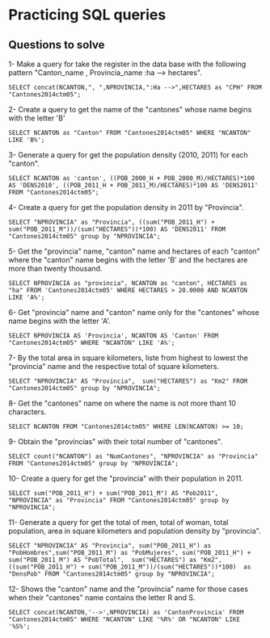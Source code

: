 # Practicing SQL queries

## Questions to solve

1- Make a query for take the register in the data base with the following pattern "Canton_name , Provincia_name :ha --> hectares". 

```
SELECT concat(NCANTON,", ",NPROVINCIA,":Ha -->",HECTARES as "CPH" FROM "Cantones2014ctm05";
```

2- Create a query to get the name of the "cantones" whose name begins with the letter 'B'

```
SELECT NCANTON as "Canton" FROM "Cantones2014ctm05" WHERE "NCANTON" LIKE 'B%';
```

3- Generate a query for get the population density (2010, 2011) for each "canton".

```
SELECT NCANTON as 'canton', ((POB_2000_H + POB_2000_M)/HECTARES)*100 AS 'DENS2010', ((POB_2011_H + POB_2011_M)/HECTARES)*100 AS 'DENS2011' FROM "Cantones2014ctm05";
```

4- Create a query for get the population density in 2011 by "Provincia".

```
SELECT "NPROVINCIA" as "Provincia", ((sum("POB_2011_H") + sum("POB_2011_M"))/(sum("HECTARES"))*100) AS 'DENS2011' FROM "Cantones2014ctm05" group by "NPROVINCIA";
```

5- Get the "provincia" name, "canton" name and hectares of each "canton" where the "canton" name begins with the letter 'B' and the hectares are more than twenty thousand.

```
SELECT NPROVINCIA as "provincia", NCANTON as "canton", HECTARES as "ha" FROM 'Cantones2014ctm05' WHERE HECTARES > 20.0000 AND NCANTON LIKE 'A%';
```

6- Get "provincia" name and "canton" name only for the "cantones" whose name begins with the letter 'A'.

```
SELECT NPROVINCIA AS 'Provincia', NCANTON AS 'Canton' FROM "Cantones2014ctm05" WHERE "NCANTON" LIKE 'A%';
```

7- By the total area in square kilometers, liste from highest to lowest the "provincia" name and the respective total of square kilometers. 

```
SELECT "NPROVINCIA" AS "Provincia",  sum("HECTARES") as "Km2" FROM "Cantones2014ctm05" group by "NPROVINCIA";
```

8- Get the "cantones" name on where the name is not more thant 10 characters.


```
SELECT NCANTON FROM "Cantones2014ctm05" WHERE LEN(NCANTON) >= 10;
```

9- Obtain the "provincias" with their total number of "cantones".

```
SELECT count("NCANTON") as "NumCantones", "NPROVINCIA" as "Provincia" FROM "Cantones2014ctm05" group by "NPROVINCIA";
```

10- Create a query for get the "provincia" with their population in 2011.

```
SELECT sum("POB_2011_H") + sum("POB_2011_M") AS "Pob2011", "NPROVINCIA" as "Provincia" FROM "Cantones2014ctm05" group by "NPROVINCIA";
```

11- Generate a query for get the total of men, total of woman, total population, area in square kilometers and population density by "provincia".

```
SELECT "NPROVINCIA" AS "Provincia", sum("POB_2011_H") as "PobHombres",sum("POB_2011_M") as "PobMujeres", sum("POB_2011_H") + sum("POB_2011_M") AS "PobTotal",  sum("HECTARES") as "Km2", ((sum("POB_2011_H") + sum("POB_2011_M"))/(sum("HECTARES"))*100)  as "DensPob" FROM "Cantones2014ctm05" group by "NPROVINCIA";
```

12- Shows the "canton" name and the "provincia" name for those cases when their "cantones" name contains the letter R and S.

```
SELECT concat(NCANTON,'-->',NPROVINCIA) as 'CantonProvincia' FROM "Cantones2014ctm05" WHERE "NCANTON" LIKE '%R%' OR "NCANTON" LIKE '%S%';
```